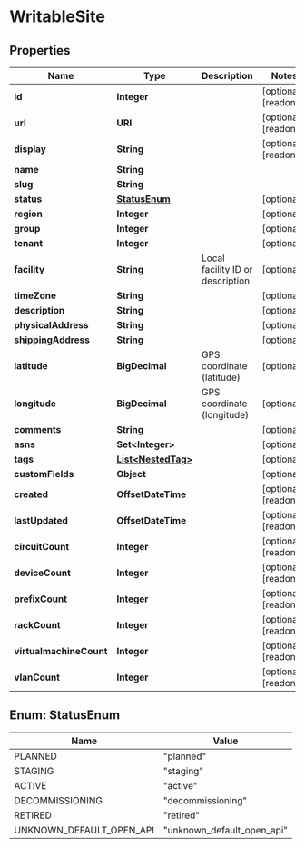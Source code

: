 

# WritableSite


## Properties

| Name | Type | Description | Notes |
|------------ | ------------- | ------------- | -------------|
|**id** | **Integer** |  |  [optional] [readonly] |
|**url** | **URI** |  |  [optional] [readonly] |
|**display** | **String** |  |  [optional] [readonly] |
|**name** | **String** |  |  |
|**slug** | **String** |  |  |
|**status** | [**StatusEnum**](#StatusEnum) |  |  [optional] |
|**region** | **Integer** |  |  [optional] |
|**group** | **Integer** |  |  [optional] |
|**tenant** | **Integer** |  |  [optional] |
|**facility** | **String** | Local facility ID or description |  [optional] |
|**timeZone** | **String** |  |  [optional] |
|**description** | **String** |  |  [optional] |
|**physicalAddress** | **String** |  |  [optional] |
|**shippingAddress** | **String** |  |  [optional] |
|**latitude** | **BigDecimal** | GPS coordinate (latitude) |  [optional] |
|**longitude** | **BigDecimal** | GPS coordinate (longitude) |  [optional] |
|**comments** | **String** |  |  [optional] |
|**asns** | **Set&lt;Integer&gt;** |  |  [optional] |
|**tags** | [**List&lt;NestedTag&gt;**](NestedTag.md) |  |  [optional] |
|**customFields** | **Object** |  |  [optional] |
|**created** | **OffsetDateTime** |  |  [optional] [readonly] |
|**lastUpdated** | **OffsetDateTime** |  |  [optional] [readonly] |
|**circuitCount** | **Integer** |  |  [optional] [readonly] |
|**deviceCount** | **Integer** |  |  [optional] [readonly] |
|**prefixCount** | **Integer** |  |  [optional] [readonly] |
|**rackCount** | **Integer** |  |  [optional] [readonly] |
|**virtualmachineCount** | **Integer** |  |  [optional] [readonly] |
|**vlanCount** | **Integer** |  |  [optional] [readonly] |



## Enum: StatusEnum

| Name | Value |
|---- | -----|
| PLANNED | &quot;planned&quot; |
| STAGING | &quot;staging&quot; |
| ACTIVE | &quot;active&quot; |
| DECOMMISSIONING | &quot;decommissioning&quot; |
| RETIRED | &quot;retired&quot; |
| UNKNOWN_DEFAULT_OPEN_API | &quot;unknown_default_open_api&quot; |



